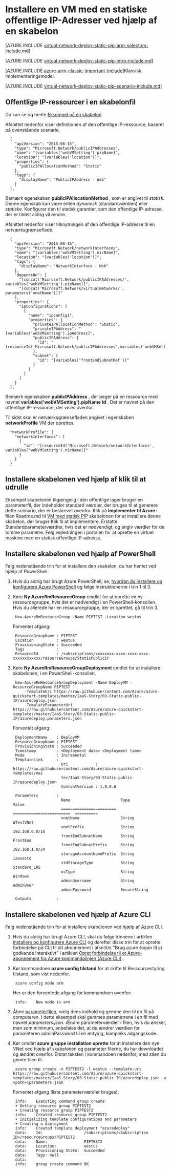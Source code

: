 <properties
   pageTitle="Installere en VM med en statiske offentlige IP-Adresser ved hjælp af en skabelon i ressourcestyring | Microsoft Azure"
   description="Lær, hvordan du installerer FOS med en statiske offentlige IP-Adresser ved hjælp af en skabelon i ressourcestyring."
   services="virtual-network"
   documentationCenter="na"
   authors="jimdial"
   manager="carmonm"
   editor=""
   tags="azure-resource-manager"
/>
<tags  
   ms.service="virtual-network"
   ms.devlang="na"
   ms.topic="article"
   ms.tgt_pltfrm="na"
   ms.workload="infrastructure-services"
   ms.date="04/27/2016"
   ms.author="jdial" />

# <a name="deploy-a-vm-with-a-static-public-ip-using-a-template"></a>Installere en VM med en statiske offentlige IP-Adresser ved hjælp af en skabelon

[AZURE.INCLUDE [virtual-network-deploy-static-pip-arm-selectors-include.md](../../includes/virtual-network-deploy-static-pip-arm-selectors-include.md)]

[AZURE.INCLUDE [virtual-network-deploy-static-pip-intro-include.md](../../includes/virtual-network-deploy-static-pip-intro-include.md)]

[AZURE.INCLUDE [azure-arm-classic-important-include](../../includes/learn-about-deployment-models-rm-include.md)]Klassisk implementeringsmodel.

[AZURE.INCLUDE [virtual-network-deploy-static-pip-scenario-include.md](../../includes/virtual-network-deploy-static-pip-scenario-include.md)]

## <a name="public-ip-resources-in-a-template-file"></a>Offentlige IP-ressourcer i en skabelonfil

Du kan se og hente [Eksempel på en skabelon](https://raw.githubusercontent.com/Azure/azure-quickstart-templates/master/IaaS-Story/03-Static-public-IP/azuredeploy.json).

Afsnittet nedenfor viser definitionen af den offentlige IP-ressource, baseret på ovenstående scenarie.

      {
        "apiVersion": "2015-06-15",
        "type": "Microsoft.Network/publicIPAddresses",
        "name": "[variables('webVMSetting').pipName]",
        "location": "[variables('location')]",
        "properties": {
          "publicIPAllocationMethod": "Static"
        },
        "tags": {
          "displayName": "PublicIPAddress - Web"
        }
      },

Bemærk egenskaben **publicIPAllocationMethod** , som er angivet til *statisk*. Denne egenskab kan være enten *dynamisk* (standardværdien) eller *statiske*. Konfigurer den til statisk garantier, som den offentlige IP-adresse, der er tildelt aldrig vil ændre.

Afsnittet nedenfor viser tilknytningen af den offentlige IP-adresse til en netværksgrænseflade.

      {
        "apiVersion": "2015-06-15",
        "type": "Microsoft.Network/networkInterfaces",
        "name": "[variables('webVMSetting').nicName]",
        "location": "[variables('location')]",
        "tags": {
          "displayName": "NetworkInterface - Web"
        },
        "dependsOn": [
          "[concat('Microsoft.Network/publicIPAddresses/', variables('webVMSetting').pipName)]",
          "[concat('Microsoft.Network/virtualNetworks/', parameters('vnetName'))]"
        ],
        "properties": {
          "ipConfigurations": [
            {
              "name": "ipconfig1",
              "properties": {
                "privateIPAllocationMethod": "Static",
                "privateIPAddress": "[variables('webVMSetting').ipAddress]",
                "publicIPAddress": {
                  "id": "[resourceId('Microsoft.Network/publicIPAddresses',variables('webVMSetting').pipName)]"
                },
                "subnet": {
                  "id": "[variables('frontEndSubnetRef')]"
                }
              }
            }
          ]
        }
      },

Bemærk egenskaben **publicIPAddress** , der peger på en ressource med navnet **variables('webVMSetting').pipName** **Id** . Det er navnet på den offentlige IP-ressource, der vises ovenfor.

Til sidst skal er netværksgrænsefladen angivet i egenskaben **networkProfile** VM der oprettes.

      "networkProfile": {
        "networkInterfaces": [
          {
            "id": "[resourceId('Microsoft.Network/networkInterfaces', variables('webVMSetting').nicName)]"
          }
        ]
      }

## <a name="deploy-the-template-by-using-click-to-deploy"></a>Installere skabelonen ved hjælp af klik til at udrulle

Eksempel skabelonen tilgængelig i den offentlige lager bruger en parameterfil, der indeholder standard værdier, der bruges til at generere dette scenario, der er beskrevet ovenfor. Klik på **Implementer til Azure** i filen Readme.md til [VM med statisk PIP](https://github.com/Azure/azure-quickstart-templates/tree/master/IaaS-Story/03-Static-public-IP) skabelonen for at installere denne skabelon, der bruger Klik til at implementere. Erstatte Standardparameterværdier, hvis det er nødvendigt, og angiv værdier for de tomme parametre.  Følg vejledningen i portalen for at oprette en virtuel maskine med en statisk offentlige IP-adresse.

## <a name="deploy-the-template-by-using-powershell"></a>Installere skabelonen ved hjælp af PowerShell

Følg nedenstående trin for at installere den skabelon, du har hentet ved hjælp af PowerShell.

1. Hvis du aldrig har brugt Azure PowerShell, se, [hvordan du installere og konfigurere Azure PowerShell](../powershell-install-configure.md) og følge instruktionerne i trin 1 til 3.

2. Køre **Ny AzureRmResourceGroup** cmdlet for at oprette en ny ressourcegruppe, hvis det er nødvendigt i en PowerShell-konsollen. Hvis du allerede har en ressourcegruppe, der er oprettet, gå til trin 3.

        New-AzureRmResourceGroup -Name PIPTEST -Location westus

    Forventet afgang:

        ResourceGroupName : PIPTEST
        Location          : westus
        ProvisioningState : Succeeded
        Tags              :
        ResourceId        : /subscriptions/xxxxxxxx-xxxx-xxxx-xxxx-xxxxxxxxxxxx/resourceGroups/StaticPublicIP

3. Køre **Ny AzureRmResourceGroupDeployment** cmdlet for at installere skabelonen, i en PowerShell-konsollen.

        New-AzureRmResourceGroupDeployment -Name DeployVM -ResourceGroupName PIPTEST `
            -TemplateUri https://raw.githubusercontent.com/Azure/azure-quickstart-templates/master/IaaS-Story/03-Static-public-IP/azuredeploy.json `
            -TemplateParameterUri https://raw.githubusercontent.com/Azure/azure-quickstart-templates/master/IaaS-Story/03-Static-public-IP/azuredeploy.parameters.json

    Forventet afgang:

        DeploymentName    : DeployVM
        ResourceGroupName : PIPTEST
        ProvisioningState : Succeeded
        Timestamp         : <Deployment date> <Deployment time>
        Mode              : Incremental
        TemplateLink      :
                            Uri            : https://raw.githubusercontent.com/Azure/azure-quickstart-templates/mas
                            ter/IaaS-Story/03-Static-public-IP/azuredeploy.json
                            ContentVersion : 1.0.0.0

        Parameters        :
                            Name                      Type                       Value     
                            ========================  =========================  ==========
                            vnetName                  String                     WTestVNet
                            vnetPrefix                String                     192.168.0.0/16
                            frontEndSubnetName        String                     FrontEnd  
                            frontEndSubnetPrefix      String                     192.168.1.0/24
                            storageAccountNamePrefix  String                     iaasestd  
                            stdStorageType            String                     Standard_LRS
                            osType                    String                     Windows   
                            adminUsername             String                     adminUser
                            adminPassword             SecureString                         

        Outputs           :

## <a name="deploy-the-template-by-using-the-azure-cli"></a>Installere skabelonen ved hjælp af Azure CLI

Følg nedenstående trin for at installere skabelonen ved hjælp af Azure CLI.

1. Hvis du aldrig har brugt Azure CLI, skal du følge trinnene i artiklen [installere og konfigurere Azure CLI](../xplat-cli-install.md) og derefter disse trin for at oprette forbindelse på CLI til dit abonnement i afsnittet "Brug azure-logon til at godkende interaktivt" i artiklen [Opret forbindelse til et Azure-abonnement fra Azure kommandolinjen (Azure CLI)](../xplat-cli-connect.md) .
2. Kør kommandoen **azure config tilstand** for at skifte til Ressourcestyring tilstand, som vist nedenfor.

        azure config mode arm

    Her er den forventede afgang for kommandoen ovenfor:

        info:    New mode is arm

3. Åbne [parameterfilen](https://raw.githubusercontent.com/Azure/azure-quickstart-templates/master/IaaS-Story/03-Static-public-IP/azuredeploy.parameters.json), vælg dens indhold og gemme den til en fil på computeren. I dette eksempel skal gemmes parametrene i en fil med navnet *parameters.json*. Ændre parameterværdier i filen, hvis du ønsker, men som minimum, anbefales det, at du ændrer værdien for parameteren adminPassword til en entydig, kompleks adgangskode.

4. Kør cmdlet **azure gruppe installation oprette** for at installere den nye VNet ved hjælp af skabelonen og parameter filerne, du har downloadet og ændret ovenfor. Erstat teksten i kommandoen nedenfor, <path> med stien du gemte filen til. 

        azure group create -n PIPTEST2 -l westus --template-uri https://raw.githubusercontent.com/Azure/azure-quickstart-templates/master/IaaS-Story/03-Static-public-IP/azuredeploy.json -e <path>\parameters.json

    Forventet afgang (liste parameterværdier bruges):

        info:    Executing command group create
        + Getting resource group PIPTEST2
        + Creating resource group PIPTEST2
        info:    Created resource group PIPTEST2
        + Initializing template configurations and parameters
        + Creating a deployment
        info:    Created template deployment "azuredeploy"
        data:    Id:                  /subscriptions/<Subscription ID>/resourceGroups/PIPTEST2
        data:    Name:                PIPTEST2
        data:    Location:            westus
        data:    Provisioning State:  Succeeded
        data:    Tags: null
        data:
        info:    group create command OK
